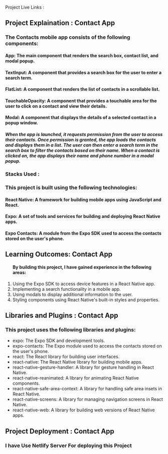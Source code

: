 Project Live Links : []()
<h2>Project Explaination : Contact App</h2>
<h3>The Contacts mobile app consists of the following components:</h3>
<h4>App: The main component that renders the search box, contact list, and modal popup.</h4>
<h4>TextInput: A component that provides a search box for the user to enter a search term.</h4>
<h4>FlatList: A component that renders the list of contacts in a scrollable list.</h4>
<h4>TouchableOpacity: A component that provides a touchable area for the user to click on a contact and view their details.</h4>
<h4>Modal: A component that displays the details of a selected contact in a popup window.</h4>
<h5>When the app is launched, it requests permission from the user to access their contacts. Once permission is granted, the app loads the contacts and displays them in a list. The user can then enter a search term in the search box to filter the contacts based on their name. When a contact is clicked on, the app displays their name and phone number in a modal popup.</h5>
<h3>Stacks Used :</h3>

<h3>This project is built using the following technologies:</h3>
<h4>React Native: A framework for building mobile apps using JavaScript and React.</h4>
<h4>Expo: A set of tools and services for building and deploying React Native apps.</h4>
<h4>Expo Contacts: A module from the Expo SDK used to access the contacts stored on the user's phone.</h4>


<h2>Learning Outcomes:  Contact App</h2>
<ol>
</h3>
  <h4>By building this project, I have gained experience in the following areas:</h4>
  <li>Using the Expo SDK to access device features in a React Native app.</li>
  <li>Implementing a search functionality in a mobile app.</li>
  <li>Using modals to display additional information to the user.</li>
  <li>Styling components using React Native's built-in styles and properties.</li>
</ol>

<h2>Libraries and Plugins : Contact App</h2>
<h3>This project uses the following libraries and plugins:</h3>
<ul>
  <li>expo: The Expo SDK and development tools.</li>
  <li>expo-contacts: The Expo module used to access the contacts stored on the user's phone.</li>
  <li>react: The React library for building user interfaces.</li>
  <li>react-native: The React Native library for building mobile apps.</li>
  <li>react-native-gesture-handler: A library for gesture handling in React Native.</li>
  <li>react-native-reanimated: A library for animating React Native components.</li>
  <li>react-native-safe-area-context: A library for handling safe area insets in React Native.</li>
  <li>react-native-screens: A library for managing navigation screens in React Native.</li>
  <li>react-native-web: A library for building web versions of React Native apps.</li>
  
</ul>

<h2>Project Deployment : Contact App</h2>
<h3>I have Use Netlify Server For deploying this Project</h3>



